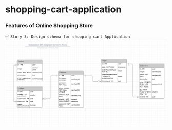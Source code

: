 # shopping-cart-application
### Features of Online Shopping Store 
:white_check_mark:  `Story 5: Design schema for shopping cart Application`
![ShoppingCartSchema](readme/ShoppingCartSchema.png?raw=true "Title")